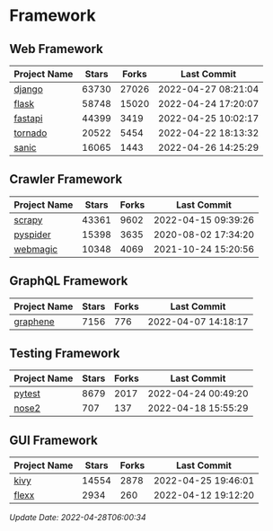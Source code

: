 # Framework

## Web Framework
| Project Name | Stars | Forks | Last Commit |
| ------------ | ----- | ----- | ----------- |
| [django](https://github.com/django/django) | 63730 | 27026 | 2022-04-27 08:21:04 |
| [flask](https://github.com/pallets/flask) | 58748 | 15020 | 2022-04-24 17:20:07 |
| [fastapi](https://github.com/tiangolo/fastapi) | 44399 | 3419 | 2022-04-25 10:02:17 |
| [tornado](https://github.com/tornadoweb/tornado) | 20522 | 5454 | 2022-04-22 18:13:32 |
| [sanic](https://github.com/sanic-org/sanic) | 16065 | 1443 | 2022-04-26 14:25:29 |

## Crawler Framework
| Project Name | Stars | Forks | Last Commit |
| ------------ | ----- | ----- | ----------- |
| [scrapy](https://github.com/scrapy/scrapy) | 43361 | 9602 | 2022-04-15 09:39:26 |
| [pyspider](https://github.com/binux/pyspider) | 15398 | 3635 | 2020-08-02 17:34:20 |
| [webmagic](https://github.com/code4craft/webmagic) | 10348 | 4069 | 2021-10-24 15:20:56 |

## GraphQL Framework
| Project Name | Stars | Forks | Last Commit |
| ------------ | ----- | ----- | ----------- |
| [graphene](https://github.com/graphql-python/graphene) | 7156 | 776 | 2022-04-07 14:18:17 |

## Testing Framework
| Project Name | Stars | Forks | Last Commit |
| ------------ | ----- | ----- | ----------- |
| [pytest](https://github.com/pytest-dev/pytest) | 8679 | 2017 | 2022-04-24 00:49:20 |
| [nose2](https://github.com/nose-devs/nose2) | 707 | 137 | 2022-04-18 15:55:29 |

## GUI Framework
| Project Name | Stars | Forks | Last Commit |
| ------------ | ----- | ----- | ----------- |
| [kivy](https://github.com/kivy/kivy) | 14554 | 2878 | 2022-04-25 19:46:01 |
| [flexx](https://github.com/flexxui/flexx) | 2934 | 260 | 2022-04-12 19:12:20 |

*Update Date: 2022-04-28T06:00:34*